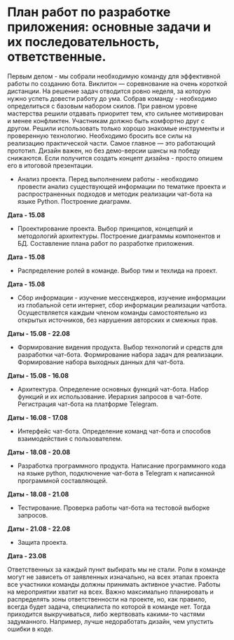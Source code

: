 # План работ по разработке приложения: основные задачи и их последовательность, ответственные.

Первым делом - мы собрали необходимую команду для эффективной работы по созданию бота. Виклитон — соревнование на очень короткой дистанции. На решение задач отводится ровно неделя, за которую нужно успеть довести работу до ума.
Собрав команду - необходимо определиться с базовым набором скилов. При равном уровне мастерства решили отдавать приоритет тем, кто сильнее мотивирован и менее конфликтен. Участникам должно быть комфортно друг с другом. Решили использовать только хорошо знакомые инструменты и проверенную технологию. Необходимо бросить все силы на реализацию практической части. Самое главное — это работающий прототип. Дизайн важен, но без демо-версии шансы на победу снижаются. Если получится создать концепт дизайна - просто опишем его в итоговой презентации.


* Анализ проекта. Перед выполнением работы - необходимо провести анализ существующей информации по тематике проекта и распространенных подходов и методик реализации чат-бота на языке Python. Построение диаграмм.

**Дата - 15.08**

* Проектирование проекта. Выбор принципов, концепций и методологий архитектуры. Построение диаграммы компонентов и БД. Составление плана работ по разработке приложения.

**Дата - 15.08**

* Распределение ролей в команде. Выбор тим и техлида на проект.

**Дата - 15.08**

* Сбор информации - изучение мессенджеров, изучение информации из глобальной сети интернет, сбор информации реализации чатбота. Осуществляется каждым членом команды самостоятельно из открытых источников, без нарушения авторских и смежных прав.

**Даты - 15.08 - 22.08**

* Формирование видения продукта. Выбор технологий и средств для разработки чат-бота. Формирование набора задач для реализации. Формирование набора выходных данных для чат-бота.

**Даты - 15.08 - 16.08**

* Архитектура. Определение основных функций чат-бота. Набор функций и их использование. Иерархия запросов в чат-боте. Регистрация чат-бота на платформе Telegram.

**Даты - 16.08 - 17.08**

* Интерфейс чат-бота. Определение команд чат-бота и способов взаимодействия с пользователем.

**Даты - 18.08 - 20.08**

* Разработка программного продукта. Написание программного кода на языке python, подключение чат-бота в Telegram к написанной программной составляющей.

**Даты - 18.08 - 21.08**

* Тестирование. Проверка работы чат-бота на тестовой выборке запросов. 

**Даты - 21.08 - 22.08**

* Защита проекта.

**Дата - 23.08**

Ответственных за каждый пункт выбирать мы не стали. Роли в команде могут не зависеть от заявленных изначально, на всех этапах проекта все
участники команды должны принимать активное участие. Работы на мероприятии хватит на всех. Важно максимально планировать и распределять зоны ответственности на проекте, но, как правило, всегда будет задача, специалиста по которой в команде нет. Тогда приходится выкручиваться, либо жертвовать какими-то частями задуманного. Например, лучше недоработать дизайн, чем упустить ошибки в коде.